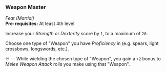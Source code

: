 ### Weapon Master
*Feat (Martial)*  
**Pre-requisites:** At least 4th level  

Increase your *Strength* or *Dexterity* score by `1`, to a maximum of `20`.

Choose one type of "Weapon" you have *Proficiency* in (e.g. spears, light crossbows, longswords, etc.).

♾️ — While wielding the chosen type of "Weapon", you gain a `+2` bonus to *Melee Weapon Attack* rolls you make using that "Weapon".
